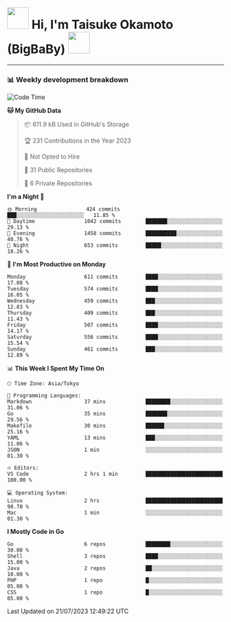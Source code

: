 <!-- Title -->
<h1>
    <img src="https://media.tenor.com/TlyRveJkgo4AAAAi/cloud-cloud-strife.gif" width="50"/> 
    Hi, I'm Taisuke Okamoto (BigBaBy) 
    <img src="https://media.tenor.com/TlyRveJkgo4AAAAi/cloud-cloud-strife.gif" width="50"/>
</h1>

---

<h3> 📊 Weekly development breakdown </h3>
<!-- waka-readme-stats -->

<!--START_SECTION:waka-->
![Code Time](http://img.shields.io/badge/Code%20Time-1%2C581%20hrs%2031%20mins-blue)

**🐱 My GitHub Data** 

> 📦 611.9 kB Used in GitHub's Storage 
 > 
> 🏆 231 Contributions in the Year 2023
 > 
> 🚫 Not Opted to Hire
 > 
> 📜 31 Public Repositories 
 > 
> 🔑 6 Private Repositories 
 > 
**I'm a Night 🦉** 

```text
🌞 Morning                424 commits         ███░░░░░░░░░░░░░░░░░░░░░░   11.85 % 
🌆 Daytime                1042 commits        ███████░░░░░░░░░░░░░░░░░░   29.13 % 
🌃 Evening                1458 commits        ██████████░░░░░░░░░░░░░░░   40.76 % 
🌙 Night                  653 commits         █████░░░░░░░░░░░░░░░░░░░░   18.26 % 
```
📅 **I'm Most Productive on Monday** 

```text
Monday                   611 commits         ████░░░░░░░░░░░░░░░░░░░░░   17.08 % 
Tuesday                  574 commits         ████░░░░░░░░░░░░░░░░░░░░░   16.05 % 
Wednesday                459 commits         ███░░░░░░░░░░░░░░░░░░░░░░   12.83 % 
Thursday                 409 commits         ███░░░░░░░░░░░░░░░░░░░░░░   11.43 % 
Friday                   507 commits         ████░░░░░░░░░░░░░░░░░░░░░   14.17 % 
Saturday                 556 commits         ████░░░░░░░░░░░░░░░░░░░░░   15.54 % 
Sunday                   461 commits         ███░░░░░░░░░░░░░░░░░░░░░░   12.89 % 
```


📊 **This Week I Spent My Time On** 

```text
🕑︎ Time Zone: Asia/Tokyo

💬 Programming Languages: 
Markdown                 37 mins             ████████░░░░░░░░░░░░░░░░░   31.06 % 
Go                       35 mins             ███████░░░░░░░░░░░░░░░░░░   29.56 % 
Makefile                 30 mins             ██████░░░░░░░░░░░░░░░░░░░   25.16 % 
YAML                     13 mins             ███░░░░░░░░░░░░░░░░░░░░░░   11.06 % 
JSON                     1 min               ░░░░░░░░░░░░░░░░░░░░░░░░░   01.30 % 

🔥 Editors: 
VS Code                  2 hrs 1 min         █████████████████████████   100.00 % 

💻 Operating System: 
Linux                    2 hrs               █████████████████████████   98.70 % 
Mac                      1 min               ░░░░░░░░░░░░░░░░░░░░░░░░░   01.30 % 
```

**I Mostly Code in Go** 

```text
Go                       6 repos             ████████░░░░░░░░░░░░░░░░░   30.00 % 
Shell                    3 repos             ████░░░░░░░░░░░░░░░░░░░░░   15.00 % 
Java                     2 repos             ██░░░░░░░░░░░░░░░░░░░░░░░   10.00 % 
PHP                      1 repo              █░░░░░░░░░░░░░░░░░░░░░░░░   05.00 % 
CSS                      1 repo              █░░░░░░░░░░░░░░░░░░░░░░░░   05.00 % 
```




 Last Updated on 21/07/2023 12:49:22 UTC
<!--END_SECTION:waka-->
